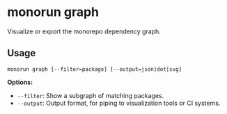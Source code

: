 # monorun graph

Visualize or export the monorepo dependency graph.

## Usage
```
monorun graph [--filter=package] [--output=json|dot|svg]
```

**Options:**

* `--filter`: Show a subgraph of matching packages.
* `--output`: Output format, for piping to visualization tools or CI systems.
